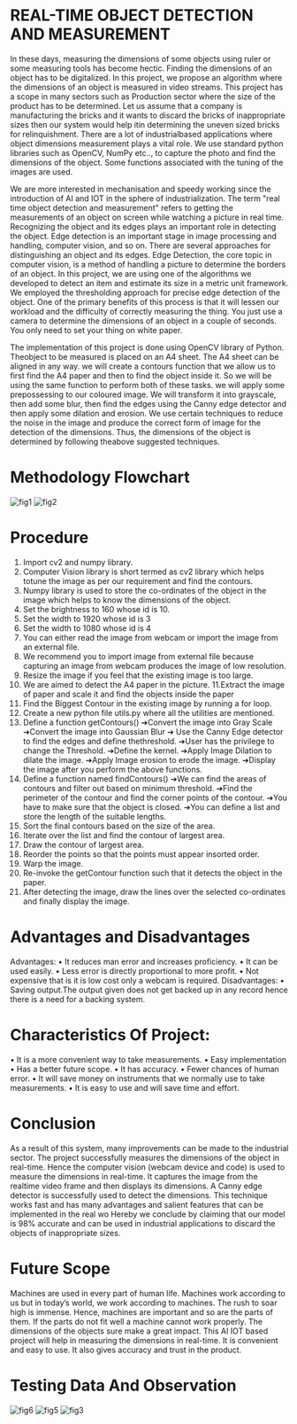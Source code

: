 # REAL-TIME OBJECT DETECTION AND MEASUREMENT 

In these days, measuring the dimensions of some objects using ruler or some measuring tools has become hectic. Finding the dimensions of an object has to be digitalized. In this project, we propose an algorithm where the dimensions of an object is measured in video streams. This project has a scope in many sectors such as Production sector where the size of the product has to be determined. Let us assume that a company is manufacturing the bricks and it wants to discard the bricks of inappropriate sizes then our system would help itin determining the uneven sized bricks for relinquishment. There are a lot of industrialbased applications where object dimensions measurement plays a vital role. We use standard python libraries such as OpenCV, NumPy etc.., to capture the photo and find the dimensions of the object. Some functions associated with the tuning of the images are used.

We are more interested in mechanisation and speedy working since the introduction of AI and IOT in the sphere of industrialization. The term "real time object detection and measurement" refers to getting the measurements of an object on screen while watching a picture in real time. Recognizing the object and its edges plays an important role in detecting the object. Edge detection is an important stage in image processing and handling, computer vision, and so on. There are several approaches for distinguishing an object and its edges. Edge Detection, the core topic in computer vision, is a method of handling a picture to determine the borders of an object. In this project, we are using one of the algorithms we developed to detect an item and estimate its size in a metric unit framework. We employed the thresholding approach for precise edge detection of the object. One of the primary benefits of this process is that it will lessen our workload and the difficulty of correctly measuring the thing. You just use a camera to determine the dimensions of an object in a couple of seconds. You only need to set your thing on white paper.

The implementation of this project is done using OpenCV library of Python. Theobject to be measured is placed on an A4 sheet. The A4 sheet can be aligned in any way. we will create a contours function that we allow us to first find the A4 paper and then to find the object inside it. So we will be using the same function to perform both of these tasks. we will apply some prepossessing to our coloured image. We will transform it into grayscale, then add some blur, then find the edges using the Canny edge detector and then apply some dilation and erosion. We use certain techniques to reduce the noise in the image and produce the correct form of image for the detection of the dimensions. Thus, the dimensions of the object is determined by following theabove suggested techniques.

# Methodology Flowchart

![fig1](https://user-images.githubusercontent.com/111385394/218642561-c63cf171-890b-4d17-b700-c5f8f022c1aa.JPG)
![fig2](https://user-images.githubusercontent.com/111385394/218642681-ca4d3fa4-8b84-440f-9748-6516c928416c.JPG)

# Procedure
1. Import cv2 and numpy library.
2. Computer Vision library is short termed as cv2 library which
helps totune the image as per our requirement and find the contours.
3. Numpy library is used to store the co-ordinates of the object in the image which helps to know the dimensions of the object.
4. Set the brightness to 160 whose id is 10.
5. Set the width to 1920 whose id is 3
6. Set the width to 1080 whose id is 4
7. You can either read the image from webcam or import the image from an external file.
8. We recommend you to import image from external file because
capturing an image from webcam produces the image of low resolution.
9. Resize the image if you feel that the existing image is too large.
10. We are aimed to detect the A4 paper in the picture.
11.Extract the image of paper and scale it and find the objects inside the paper
12. Find the Biggest Contour in the existing image by running a for loop.
13. Create a new python file utils.py where all the utilities are mentioned.
14. Define a function getContours()
➔Convert the image into Gray Scale
➔Convert the image into Gaussian Blur
➔ Use the Canny Edge detector to find the edges and define thethreshold.
➔User has the privilege to change the Threshold.
➔Define the kernel.
➔Apply Image Dilation to dilate the image.
➔Apply Image erosion to erode the image.
➔Display the image after you perform the above functions.
16. Define a function named findContours()
➔We can find the areas of contours and filter out based on minimum threshold.
➔Find the perimeter of the contour and find the corner points of the contour.
➔You have to make sure that the object is closed.
➔You can define a list and store the length of the suitable lengths.
17. Sort the final contours based on the size of the area.
18. Iterate over the list and find the contour of largest area.
19. Draw the contour of largest area.
20. Reorder the points so that the points must appear insorted order.
21. Warp the image.
22. Re-invoke the getContour function such that it detects the object in the paper.
23. After detecting the image, draw the lines over the selected co-ordinates and finally display the image.

# Advantages and Disadvantages
Advantages:
• It reduces man error and increases proficiency.
• It can be used easily.
• Less error is directly proportional to more profit.
• Not expensive that is it is low cost only a webcam is required.
Disadvantages:
• Saving output.The output given does not get backed up in any record hence there is a need for a backing system.

# Characteristics Of Project:
• It is a more convenient way to take measurements.
• Easy implementation
• Has a better future scope.
• It has accuracy.
• Fewer chances of human error.
• It will save money on instruments that we normally use to take measurements.
• It is easy to use and will save time and effort.

# Conclusion
As a result of this system, many improvements can be made to the industrial sector. The project successfully measures the dimensions of the object in real-time. Hence the computer vision (webcam device and code) is used to measure the dimensions in real-time. It captures the image from the realtime video frame and then displays its dimensions. A Canny edge detector is successfully used to detect the dimensions. This technique works fast and has many advantages and salient features that can be implemented in the real wo Hereby we conclude by claiming that our model is 98% accurate and can be used in industrial applications to discard the objects of inappropriate sizes.

# Future Scope
Machines are used in every part of human life. Machines work according to us but in today’s world, we work according to machines. The rush to soar high is immense. Hence, machines are important and so are the parts of them. If the parts do not fit well a machine cannot work properly. The dimensions of the objects sure make a great impact. This AI IOT based project will help in measuring the dimensions in real-time. It is convenient and easy to use. It also gives accuracy and trust in the product.

# Testing Data And Observation
![fig6](https://user-images.githubusercontent.com/111385394/218650233-61e81dc3-515a-4439-862d-35030c338488.JPG)
![fig5](https://user-images.githubusercontent.com/111385394/218650240-a4739e5e-2fc4-4276-93dd-86ce6cd92f97.JPG)
![fig3](https://user-images.githubusercontent.com/111385394/218650244-3a16b414-517d-4057-9479-86ddf4822c84.JPG)



